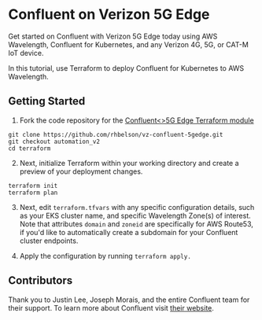# Confluent on Verizon 5G Edge
Get started on Confluent with Verizon 5G Edge today using AWS Wavelength, Confluent for Kubernetes, and any Verizon 4G, 5G, or CAT-M IoT device.

In this tutorial, use Terraform to deploy Confluent for Kubernetes to AWS Wavelength.

## Getting Started
1. Fork the code repository for the [Confluent<>5G Edge Terraform module](https://github.com/rhbelson/vz-confluent-5gedge.git)

```
git clone https://github.com/rhbelson/vz-confluent-5gedge.git
git checkout automation_v2
cd terraform
```

2. Next, initialize Terraform within your working directory and create a preview of your deployment changes.

```
terraform init
terraform plan
```

3. Next, edit `terraform.tfvars` with any specific configuration details, such as your EKS cluster name, and specific Wavelength Zone(s) of interest. Note that attributes `domain` and `zoneid` are specifically for AWS Route53, if you'd like to automatically create a subdomain for your Confluent cluster endpoints.

4. Apply the configuration by running `terraform apply.`


## Contributors
Thank you to Justin Lee, Joseph Morais, and the entire Confluent team for their support. To learn more about Confluent visit [their website](https://www.confluent.io/confluent-cloud/).
